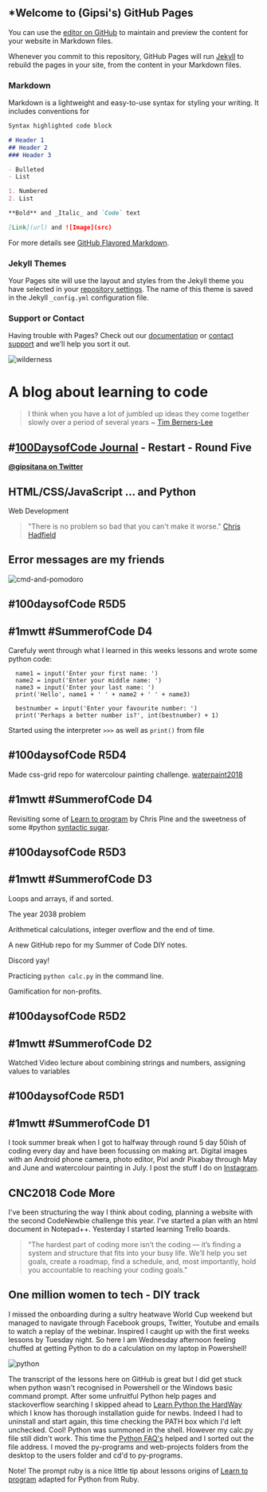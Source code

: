 <!--- [comment]: <> (This is a comment, it will not be included) --->
## *Welcome to (Gipsi's) GitHub Pages
 
You can use the [editor on GitHub](https://github.com/gipsi/gipsi.github.io/edit/master/README.md) to maintain and preview the content for your website in Markdown files.

Whenever you commit to this repository, GitHub Pages will run [Jekyll](https://jekyllrb.com/) to rebuild the pages in your site, from the content in your Markdown files.

### Markdown

Markdown is a lightweight and easy-to-use syntax for styling your writing. It includes conventions for

```markdown
Syntax highlighted code block

# Header 1
## Header 2
### Header 3

- Bulleted
- List

1. Numbered
2. List

**Bold** and _Italic_ and `Code` text

[Link](url) and ![Image](src)

```

For more details see [GitHub Flavored Markdown](https://guides.github.com/features/mastering-markdown/).

### Jekyll Themes

Your Pages site will use the layout and styles from the Jekyll theme you have selected in your [repository settings](https://github.com/gipsi/gipsi.github.io/settings). The name of this theme is saved in the Jekyll `_config.yml` configuration file.

### Support or Contact

Having trouble with Pages? Check out our [documentation](https://help.github.com/categories/github-pages-basics/) or [contact support](https://github.com/contact) and we’ll help you sort it out.

<!--
> ![programming](media/programming1.jpg)

Links: to [@codewisdom](https://twitter.com/CodeWisdom) on Twitter, and about
[Nicholas Negroponte](https://en.wikipedia.org/wiki/Nicholas_Negroponte) at Wikipedia.

-->
![wilderness](media/wilderness-blue.jpg)

# A blog about learning to code

> I think when you have a lot of jumbled up ideas they come together slowly over a period of several years ~ [Tim Berners-Lee](https://en.wikipedia.org/wiki/Tim_Berners-Lee)

## #[100DaysofCode Journal](100daysofcodelog.md) - Restart - Round Five

**[@gipsitana on Twitter](https://twitter.com/gipsitana)** 

## HTML/CSS/JavaScript ... and Python

Web Development


> "There is no problem so bad that you can't make it worse." [Chris Hadfield](https://www.youtube.com/watch?v=GplXBlTNO4A)


## Error messages are my friends
![cmd-and-pomodoro](media/pom-py.jpg)

## #100daysofCode R5D5
## #1mwtt #SummerofCode  D4

Carefuly went through what I learned in this weeks lessons and wrote some python code:
```
  name1 = input('Enter your first name: ')
  name2 = input('Enter your middle name: ')
  name3 = input('Enter your last name: ')
  print('Hello', name1 + ' ' + name2 + ' ' + name3)
```
```
  bestnumber = input('Enter your favourite number: ')
  print('Perhaps a better number is?', int(bestnumber) + 1)
```
Started using the interpreter ```>>>``` as well as ```print()``` from file

## #100daysofCode R5D4
Made css-grid repo for watercolour painting challenge.
[waterpaint2018](https://gipsi.github.io/waterpaint2018/)
## #1mwtt #SummerofCode  D4
Revisiting some of [Learn to program](https://pine.fm/LearnToProgram/chap_00.html) by Chris Pine
and the sweetness of some #python [syntactic sugar](https://en.wikipedia.org/wiki/Syntactic_sugar).

## #100daysofCode R5D3
## #1mwtt #SummerofCode  D3 

Loops and arrays, if and sorted.

The year 2038 problem

Arithmetical calculations, integer overflow and the end of time. 

A new GitHub repo for my Summer of Code DIY notes.

Discord yay!

Practicing ```python calc.py``` in the command line. 

Gamification for non-profits.

## #100daysofCode R5D2
## #1mwtt #SummerofCode  D2
Watched Video lecture about combining strings and numbers, assigning values to variables


 
## #100daysofCode R5D1
## #1mwtt #SummerofCode  D1

I took summer break when I got to halfway through round 5 day 50ish of coding every day and have been focussing on making art.  Digital images with an Android phone camera, photo editor, Pixl andr Pixabay through May and June and watercolour painting in July.  I post the stuff I do on [Instagram](https://www.instagram.com/gipsitana/).

## CNC2018 Code More

I've been structuring the way I think about coding, planning a website with the second CodeNewbie challenge this year.
I've started a plan with an html document in Notepad++.  Yesterday I started learning Trello boards.

> "The hardest part of coding more isn’t the coding — it’s finding a system and structure that fits into your busy life. We’ll help you set goals, create a roadmap, find a schedule, and, most importantly, hold you accountable to reaching your coding goals."

## One million women to tech - DIY track

I missed the onboarding during a sultry heatwave World Cup weekend but managed to navigate through Facebook groups, Twitter, Youtube and emails to watch a replay of the webinar.  Inspired I caught up with the first weeks lessons by Tuesday night. So here I am Wednesday afternoon feeling chuffed at getting Python to do a calculation on my laptop in Powershell!  

![python](media/powershell.jpg)

The transcript of the lessons here on GitHub is great but I did get stuck when python wasn't recognised in Powershell or the Windows basic command prompt.  After some unfruitful Python help pages and stackoverflow searching I skipped ahead to [Learn Python the HardWay](https://learnpythonthehardway.org/python3/ex0.html) which I know has thorough installation guide for newbs. Indeed I had to uninstall and start again, this time checking the PATH box which I'd left unchecked. Cool! Python was summoned in the shell. However my calc.py file still didn't work. This time the [Python FAQ's](https://docs.python.org/3/faq/windows.html) helped and I sorted out the file address.  I moved the py-programs and web-projects folders from the desktop to the users folder and cd'd to py-programs.

Note! The prompt ruby is a nice little tip about lessons origins of [Learn to program](https://pine.fm/LearnToProgram/) adapted for Python from Ruby. 



